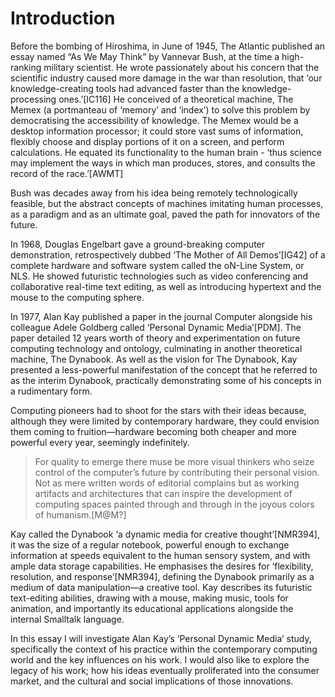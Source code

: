 ﻿Introduction
============

Before the bombing of Hiroshima, in June of 1945, The Atlantic published an essay named “As We May Think” by Vannevar Bush, at the time a high-ranking military scientist. He wrote passionately about his concern that the scientific industry caused more damage in the war than resolution, that ‘our knowledge-creating tools had advanced faster than the knowledge-processing ones.’[IC116] He conceived of a theoretical machine, The Memex (a portmanteau of ‘memory’ and ‘index’) to solve this problem by democratising the accessibility of knowledge. The Memex would be a desktop information  processor; it could store vast sums of information, flexibly choose and display portions of it on a screen, and perform calculations. He equated its functionality to the human brain - ‘thus science may implement the ways in which man produces, stores, and consults the record of the race.’[AWMT]

Bush was decades away from his idea being remotely technologically feasible, but the abstract concepts of machines imitating human processes, as a paradigm and as an ultimate goal, paved the path for innovators of the future.

In 1968, Douglas Engelbart gave a ground-breaking computer demonstration, retrospectively dubbed ‘The Mother of All Demos’[IG42] of a complete hardware and software system called the oN-Line System, or NLS. He showed futuristic technologies such as video conferencing and collaborative real-time text editing, as well as introducing hypertext and the mouse to the computing sphere.

In 1977, Alan Kay published a paper in the journal Computer alongside his colleague Adele Goldberg called ‘Personal Dynamic Media’[PDM]. The paper detailed 12 years worth of theory and experimentation on future computing technology and ontology, culminating in another theoretical machine, The Dynabook. As well as the vision for The Dynabook, Kay presented a less-powerful manifestation of the concept that he referred to as the interim Dynabook, practically demonstrating some of his concepts in a rudimentary form.

Computing pioneers had to shoot for the stars with their ideas because, although they were limited by contemporary hardware, they could envision them coming to fruition—hardware becoming both cheaper and more powerful every year, seemingly indefinitely.

> For quality to emerge there muse be more visual thinkers who seize control of the computer’s future by contributing their personal vision. Not as mere written words of editorial complains but as working artifacts and architectures that can inspire the development of computing spaces painted through and through in the joyous colors of humanism.[M@M?]

Kay called the Dynabook ‘a dynamic media for creative thought’[NMR394], it was the size of a regular notebook, powerful enough to exchange information at speeds equivalent to the human sensory system, and with ample data storage capabilities. He emphasises the desires for ‘flexibility, resolution, and response’[NMR394], defining the Dynabook primarily as a medium of data manipulation—a creative tool. Kay describes its futuristic text-editing abilities, drawing with a mouse, making music, tools for animation, and importantly its educational applications alongside the internal Smalltalk language.

In this essay I will investigate Alan Kay’s ‘Personal Dynamic Media’ study, specifically the  context of his practice within the contemporary computing world and the key influences on his work. I would also like to explore the legacy of his work; how his ideas eventually proliferated into the consumer market, and the cultural and social implications of those innovations.
